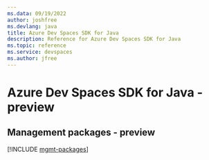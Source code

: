 ```yaml
---
ms.data: 09/19/2022
author: joshfree
ms.devlang: java
title: Azure Dev Spaces SDK for Java
description: Reference for Azure Dev Spaces SDK for Java
ms.topic: reference
ms.service: devspaces
ms.author: jfree
---
```

# Azure Dev Spaces SDK for Java - preview

## Management packages - preview
[!INCLUDE [mgmt-packages](dev-spaces-mgmt-index.md)]
